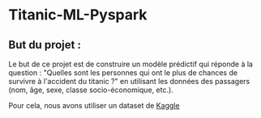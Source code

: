 # Titanic-ML-Pyspark

## But du projet :
Le but de ce projet est de construire un modèle prédictif qui réponde à la question : "Quelles sont les personnes qui ont le plus de chances de survivre à l'accident du titanic ?" en utilisant les données des passagers (nom, âge, sexe, classe socio-économique, etc.).

Pour cela, nous avons utiliser un dataset de [Kaggle](https://www.kaggle.com/competitions/titanic/data)

